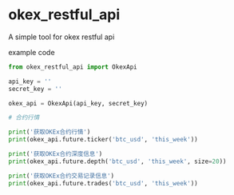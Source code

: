 # okex_restful_api
A simple tool for okex restful api

example code

```python
from okex_restful_api import OkexApi

api_key = ''
secret_key = ''

okex_api = OkexApi(api_key, secret_key)

# 合约行情

print('获取OKEx合约行情')
print(okex_api.future.ticker('btc_usd', 'this_week'))

print('获取OKEx合约深度信息')
print(okex_api.future.depth('btc_usd', 'this_week', size=20))

print('获取OKEx合约交易记录信息')
print(okex_api.future.trades('btc_usd', 'this_week'))
```
